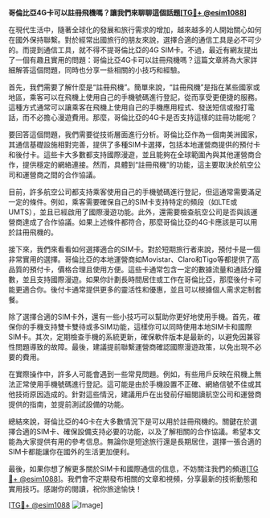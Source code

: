 **哥倫比亞4G卡可以註冊飛機嗎？讓我們來聊聊這個話題[[TG💪+ @esim1088](https://t.me/s/esim1088)]**

在現代生活中，隨著全球化的發展和旅行需求的增加，越來越多的人開始關心如何在國外保持聯繫。對於經常出國旅行的朋友來說，選擇合適的通信工具是必不可少的。而提到通信工具，就不得不提哥倫比亞的4G SIM卡。不過，最近有網友提出了一個有趣且實用的問題：哥倫比亞4G卡可以註冊飛機嗎？這篇文章將為大家詳細解答這個問題，同時也分享一些相關的小技巧和經驗。

首先，我們需要了解什麼是“註冊飛機”。簡單來說，“註冊飛機”是指在某些國家或地區，乘客可以在飛機上使用自己的手機號碼進行登記，從而享受更便捷的服務。這種方式通常可以讓乘客在飛機上使用自己的手機應用程式、發送短信或撥打電話，而不必擔心漫遊費用。那麼，哥倫比亞的4G卡是否支持這樣的註冊功能呢？

要回答這個問題，我們需要從技術層面進行分析。哥倫比亞作為一個南美洲國家，其通信基礎設施相對完善，提供了多種SIM卡選擇，包括本地運營商提供的預付卡和後付卡。這些卡大多數都支持國際漫遊，並且能夠在全球範圍內與其他運營商合作，提供穩定的網絡連接。然而，具體到“註冊飛機”的功能，這主要取決於航空公司和運營商之間的合作協議。

目前，許多航空公司都支持乘客使用自己的手機號碼進行登記，但這通常需要滿足一定的條件。例如，乘客需要確保自己的SIM卡支持特定的頻段（如LTE或UMTS），並且已經啟用了國際漫遊功能。此外，還需要檢查航空公司是否與該運營商達成了合作協議。如果上述條件都符合，那麼哥倫比亞的4G卡應該是可以用於註冊飛機的。

接下來，我們來看看如何選擇適合的SIM卡。對於短期旅行者來說，預付卡是一個非常實用的選擇。哥倫比亞的本地運營商如Movistar、Claro和Tigo等都提供了高品質的預付卡，價格合理且使用方便。這些卡通常包含一定的數據流量和通話分鐘數，並且支持國際漫遊。如果你計劃長時間居住或工作在哥倫比亞，那麼後付卡可能更適合你。後付卡通常提供更多的靈活性和優惠，並且可以根據個人需求定制套餐。

除了選擇合適的SIM卡外，還有一些小技巧可以幫助你更好地使用手機。首先，確保你的手機支持雙卡雙待或多SIM功能，這樣你可以同時使用本地SIM卡和國際SIM卡。其次，定期檢查手機的系統更新，確保軟件版本是最新的，以避免因兼容性問題導致的故障。最後，建議提前聯繫運營商確認國際漫遊政策，以免出現不必要的費用。

在實際操作中，許多人可能會遇到一些常見問題。例如，有些用戶反映在飛機上無法正常使用手機號碼進行登記。這可能是由於手機設置不正確、網絡信號不佳或其他技術原因造成的。針對這些情況，建議用戶在出發前仔細閱讀航空公司和運營商提供的指南，並提前測試設備的功能。

總結來說，哥倫比亞的4G卡在大多數情況下是可以用於註冊飛機的。關鍵在於選擇合適的SIM卡、確保設備支持必要的功能，以及了解相關的合作協議。希望本文能為大家提供有用的參考信息。無論你是短途旅行還是長期居住，選擇一張合適的SIM卡都能讓你在國外的生活更加便利。

最後，如果你想了解更多關於SIM卡和國際通信的信息，不妨關注我們的頻道[[TG💪+ @esim1088](https://t.me/s/esim1088)]。我們會不定期發布相關的文章和視頻，分享最新的技術動態和實用技巧。感謝你的閱讀，祝你旅途愉快！

[[TG💪+ @esim1088](https://t.me/s/esim1088) ![Image](https://i.postimg.cc/4NQfJmqS/Snipaste-2025-05-13-00-14-12.png)]